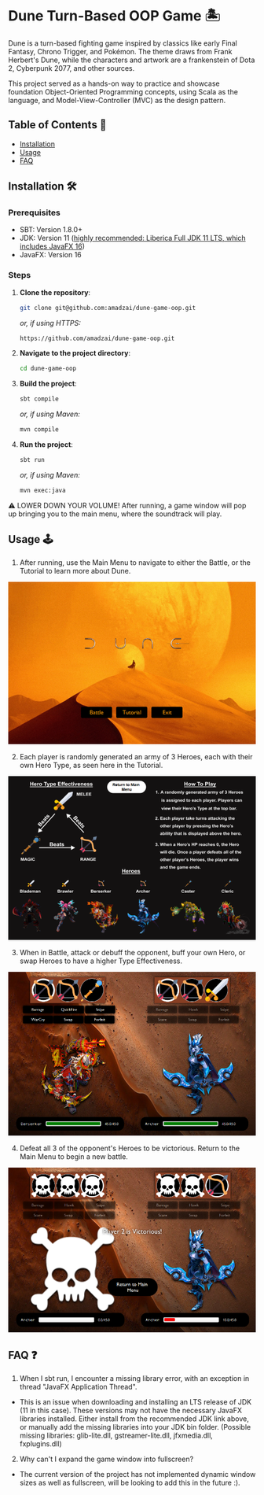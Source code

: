 # Dune Turn-Based OOP Game :desert_island:	
Dune is a turn-based fighting game inspired by classics like early Final Fantasy, Chrono Trigger, and Pokémon. 
The theme draws from Frank Herbert's Dune, while the characters and artwork are a frankenstein of Dota 2, Cyberpunk 2077, and other sources.

This project served as a hands-on way to practice and showcase foundation Object-Oriented Programming concepts, using Scala as the language, 
and Model-View-Controller (MVC) as the design pattern.

## Table of Contents :scroll:
- [Installation](#installation-hammer_and_wrench)
- [Usage](#usage-joystick)
- [FAQ](#faq-question)

## Installation :hammer_and_wrench:
### Prerequisites
- SBT: Version 1.8.0+
- JDK: Version 11 ([highly recommended: Liberica Full JDK 11 LTS, which includes JavaFX 16](https://bell-sw.com/pages/downloads/#jdk-11-lts))
- JavaFX: Version 16

### Steps
1. **Clone the repository**:
    ```bash
    git clone git@github.com:amadzai/dune-game-oop.git
    ```

   *or, if using HTTPS:*
    ```bash
    https://github.com/amadzai/dune-game-oop.git
    ```

2. **Navigate to the project directory**:
    ```bash
    cd dune-game-oop
    ```

3. **Build the project**:
    ```bash
    sbt compile
    ```

   *or, if using Maven:*
    ```bash
    mvn compile
    ```

4. **Run the project**:
    ```bash
    sbt run
    ```

   *or, if using Maven:*
    ```bash
    mvn exec:java
    ```

:warning: LOWER DOWN YOUR VOLUME! After running, a game window will pop up bringing you to the main menu, where the soundtrack will play.

## Usage :joystick:
1. After running, use the Main Menu to navigate to either the Battle, or the Tutorial to learn more about Dune.

<img src="screenshots/MainMenu.png" alt="Main Menu screen of Dune">

2. Each player is randomly generated an army of 3 Heroes, each with their own Hero Type, as seen here in the Tutorial.

<img src="screenshots/TutorialPage.png" alt="Tutorial Page of Dune">

3. When in Battle, attack or debuff the opponent, buff your own Hero, or swap Heroes to have a higher Type Effectiveness.

<img src="screenshots/BattlePage.png" alt="Battle Page of Dune">

4. Defeat all 3 of the opponent's Heroes to be victorious. Return to the Main Menu to begin a new battle.

<img src="screenshots/Victory.png" alt="Battle Page Victory of Dune">

## FAQ :question:
1. When I sbt run, I encounter a missing library error, with an exception in thread "JavaFX Application Thread".
- This is an issue when downloading and installing an LTS release of JDK (11 in this case). These versions may not have the necessary JavaFX libraries installed. 
Either install from the recommended JDK link above, or manually add the missing libraries into your JDK bin folder. 
(Possible missing libraries: glib-lite.dll, gstreamer-lite.dll, jfxmedia.dll, fxplugins.dll)

2. Why can't I expand the game window into fullscreen?
- The current version of the project has not implemented dynamic window sizes as well as fullscreen, will be looking to add this in the future :).